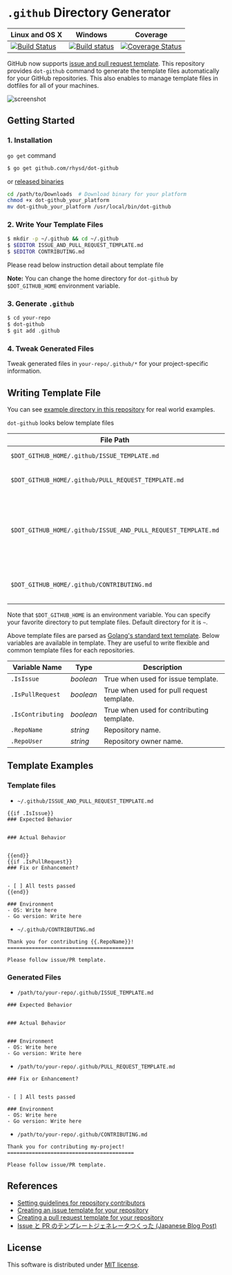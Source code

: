 `.github` Directory Generator
=============================

| Linux and OS X | Windows | Coverage |
| -------------- | ------- | -------- |
| [![Build Status](https://travis-ci.org/rhysd/dot-github.svg?branch=master)](https://travis-ci.org/rhysd/dot-github) | [![Build status](https://ci.appveyor.com/api/projects/status/bjat5jyqmcgjfvwd?svg=true)](https://ci.appveyor.com/project/rhysd/dot-github) | [![Coverage Status](https://coveralls.io/repos/github/rhysd/dot-github/badge.svg?branch=master)](https://coveralls.io/github/rhysd/dot-github?branch=master) |

GitHub now supports [issue and pull request template](https://github.com/blog/2111-issue-and-pull-request-templates).  This repository provides `dot-github` command to generate the template files automatically for your GitHub repositories.  This also enables to manage template files in dotfiles for all of your machines.

![screenshot](https://raw.githubusercontent.com/rhysd/ss/master/dot-github/main.gif)

## Getting Started

### 1. Installation

`go get` command

```sh
$ go get github.com/rhysd/dot-github
```

or [released binaries](https://github.com/rhysd/dot-github/releases)

```sh
cd /path/to/Downloads  # Download binary for your platform
chmod +x dot-github_your_platform
mv dot-github_your_platform /usr/local/bin/dot-github
```

### 2. Write Your Template Files

```sh
$ mkdir -p ~/.github && cd ~/.github
$ $EDITOR ISSUE_AND_PULL_REQUEST_TEMPLATE.md
$ $EDITOR CONTRIBUTING.md
```

Please read below instruction detail about template file

**Note:** You can change the home directory for `dot-github` by `$DOT_GITHUB_HOME` environment variable.

### 3. Generate `.github`

```sh
$ cd your-repo
$ dot-github
$ git add .github
```

### 4. Tweak Generated Files

Tweak generated files in `your-repo/.github/*` for your project-specific information.

## Writing Template File

You can see [example directory in this repository](example/) for real world examples.

`dot-github` looks below template files

| File Path                                                     | Description                                                                               |
| ------------------------------------------------------------- | ----------------------------------------------------------------------------------------- |
| `$DOT_GITHUB_HOME/.github/ISSUE_TEMPLATE.md`                  | Template for issues.                                                                      |
| `$DOT_GITHUB_HOME/.github/PULL_REQUEST_TEMPLATE.md`           | Template for pull requests.                                                               |
| `$DOT_GITHUB_HOME/.github/ISSUE_AND_PULL_REQUEST_TEMPLATE.md` | If above files are not found, this file is used for template of issues and pull requests. |
| `$DOT_GITHUB_HOME/.github/CONTRIBUTING.md`                    | Template for contributing guideline.                                                      |

Note that `$DOT_GITHUB_HOME` is an environment variable.  You can specify your favorite directory to put template files.  Default directory for it is `~`.

Above template files are parsed as [Golang's standard text template](https://golang.org/pkg/text/template/).  Below variables are available in template.  They are useful to write flexible and common template files for each repositories.

| Variable Name     | Type      | Description                               |
| ----------------- | --------- | ----------------------------------------- |
| `.IsIssue`        | *boolean* | True when used for issue template.        |
| `.IsPullRequest`  | *boolean* | True when used for pull request template. |
| `.IsContributing` | *boolean* | True when used for contributing template. |
| `.RepoName`       | *string*  | Repository name.                          |
| `.RepoUser`       | *string*  | Repository owner name.                    |

## Template Examples

### Template files

- `~/.github/ISSUE_AND_PULL_REQUEST_TEMPLATE.md`

```
{{if .IsIssue}}
### Expected Behavior


### Actual Behavior


{{end}}
{{if .IsPullRequest}}
### Fix or Enhancement?


- [ ] All tests passed
{{end}}

### Environment
- OS: Write here
- Go version: Write here
```

- `~/.github/CONTRIBUTING.md`

```
Thank you for contributing {{.RepoName}}!
=========================================

Please follow issue/PR template.
```

### Generated Files

- `/path/to/your-repo/.github/ISSUE_TEMPLATE.md`

```
### Expected Behavior


### Actual Behavior


### Environment
- OS: Write here
- Go version: Write here
```

- `/path/to/your-repo/.github/PULL_REQUEST_TEMPLATE.md`

```
### Fix or Enhancement?


- [ ] All tests passed

### Environment
- OS: Write here
- Go version: Write here
```

- `/path/to/your-repo/.github/CONTRIBUTING.md`

```
Thank you for contributing my-project!
=========================================

Please follow issue/PR template.
```

## References

- [Setting guidelines for repository contributors](https://help.github.com/articles/setting-guidelines-for-repository-contributors/)
- [Creating an issue template for your repository](https://help.github.com/articles/creating-an-issue-template-for-your-repository/)
- [Creating a pull request template for your repository](https://help.github.com/articles/creating-a-pull-request-template-for-your-repository/)
- [Issue と PR のテンプレートジェネレータつくった (Japanese Blog Post)](http://rhysd.hatenablog.com/entry/2016/02/21/233643)

## License

This software is distributed under [MIT license](LICENSE.txt).
